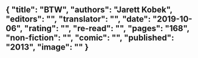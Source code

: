 {
 "title": "BTW",
 "authors": "Jarett Kobek",
 "editors": "",
 "translator": "",
 "date": "2019-10-06",
 "rating": "",
 "re-read": "",
 "pages": "168",
 "non-fiction": "",
 "comic": "",
 "published": "2013",
 "image": ""
}
---

